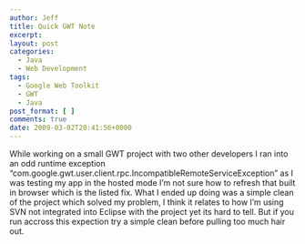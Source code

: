 ```yaml
---
author: Jeff
title: Quick GWT Note
excerpt:
layout: post
categories:
  - Java
  - Web Development
tags:
  - Google Web Toolkit
  - GWT
  - Java
post_format: [ ]
comments: true
date: 2009-03-02T20:41:56+0000
---
```

While working on a small GWT project with two other developers I ran into an odd runtime exception “com.google.gwt.user.client.rpc.IncompatibleRemoteServiceException” as I was testing my app in the hosted mode I’m not sure how to refresh that built in browser which is the listed fix. What I ended up doing was a simple clean of the project which solved my problem, I think it relates to how I’m using SVN not integrated into Eclipse with the project yet its hard to tell. But if you run accross this expection try a simple clean before pulling too much hair out.
